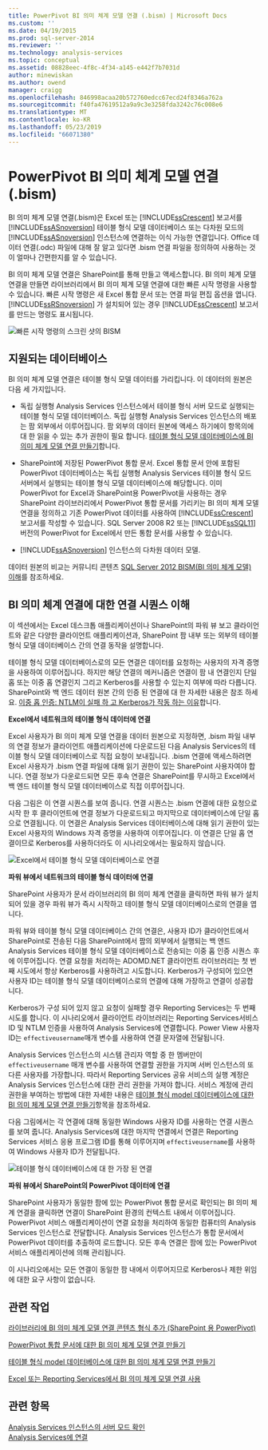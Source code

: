 ```yaml
---
title: PowerPivot BI 의미 체계 모델 연결 (.bism) | Microsoft Docs
ms.custom: ''
ms.date: 04/19/2015
ms.prod: sql-server-2014
ms.reviewer: ''
ms.technology: analysis-services
ms.topic: conceptual
ms.assetid: 08828eec-4f8c-4f34-a145-e442f7b7031d
author: minewiskan
ms.author: owend
manager: craigg
ms.openlocfilehash: 846998acaa20b572760edcc67ecd24f8346a762a
ms.sourcegitcommit: f40fa47619512a9a9c3e3258fda3242c76c008e6
ms.translationtype: MT
ms.contentlocale: ko-KR
ms.lasthandoff: 05/23/2019
ms.locfileid: "66071380"
---
```

# <a name="powerpivot-bi-semantic-model-connection-bism"></a>PowerPivot BI 의미 체계 모델 연결(.bism)
  BI 의미 체계 모델 연결(.bism)은 Excel 또는 [!INCLUDE[ssCrescent](../../includes/sscrescent-md.md)] 보고서를 [!INCLUDE[ssASnoversion](../../includes/ssasnoversion-md.md)] 테이블 형식 모델 데이터베이스 또는 다차원 모드의 [!INCLUDE[ssASnoversion](../../includes/ssasnoversion-md.md)] 인스턴스에 연결하는 이식 가능한 연결입니다. Office 데이터 연결(.odc) 파일에 대해 잘 알고 있다면 .bism 연결 파일을 정의하여 사용하는 것이 얼마나 간편한지를 알 수 있습니다.  
  
 BI 의미 체계 모델 연결은 SharePoint를 통해 만들고 액세스합니다. BI 의미 체계 모델 연결을 만들면 라이브러리에서 BI 의미 체계 모델 연결에 대한 빠른 시작 명령을 사용할 수 있습니다. 빠른 시작 명령은 새 Excel 통합 문서 또는 연결 파일 편집 옵션을 엽니다. [!INCLUDE[ssRSnoversion](../../includes/ssrsnoversion-md.md)] 가 설치되어 있는 경우 [!INCLUDE[ssCrescent](../../includes/sscrescent-md.md)] 보고서를 만드는 명령도 표시됩니다.  
  
 ![빠른 시작 명령의 스크린 샷의 BISM](../media/ssas-bism-quicklaunch.gif "스크린 샷의 BISM 빠른 시작 명령")  
  
##  <a name="bkmk_prereq"></a> 지원되는 데이터베이스  
 BI 의미 체계 모델 연결은 테이블 형식 모델 데이터를 가리킵니다. 이 데이터의 원본은 다음 세 가지입니다.  
  
-   독립 실행형 Analysis Services 인스턴스에서 테이블 형식 서버 모드로 실행되는 테이블 형식 모델 데이터베이스. 독립 실행형 Analysis Services 인스턴스의 배포는 팜 외부에서 이루어집니다. 팜 외부의 데이터 원본에 액세스 하기에이 항목의에 대 한 읽을 수 있는 추가 권한이 필요 합니다. [테이블 형식 모델 데이터베이스에 BI 의미 체계 모델 연결 만들기](create-a-bi-semantic-model-connection-to-a-tabular-model-database.md)합니다.  
  
-   SharePoint에 저장된 PowerPivot 통합 문서. Excel 통합 문서 안에 포함된 PowerPivot 데이터베이스는 독립 실행형 Analysis Services 테이블 형식 모드 서버에서 실행되는 테이블 형식 모델 데이터베이스에 해당합니다. 이미 PowerPivot for Excel과 SharePoint용 PowerPivot을 사용하는 경우 SharePoint 라이브러리에서 PowerPivot 통합 문서를 가리키는 BI 의미 체계 모델 연결을 정의하고 기존 PowerPivot 데이터를 사용하여 [!INCLUDE[ssCrescent](../../includes/sscrescent-md.md)] 보고서를 작성할 수 있습니다.  SQL Server 2008 R2 또는 [!INCLUDE[ssSQL11](../../includes/sssql11-md.md)] 버전의 PowerPivot for Excel에서 만든 통합 문서를 사용할 수 있습니다.  
  
-   [!INCLUDE[ssASnoversion](../../includes/ssasnoversion-md.md)] 인스턴스의 다차원 데이터 모델.  
  
 데이터 원본의 비교는 커뮤니티 콘텐츠 [SQL Server 2012 BISM(BI 의미 체계 모델) 이해](http://www.mssqltips.com/sqlservertip/2818/understanding-the-sql-server-2012-bi-semantic-model-bism/)를 참조하세요.  
  
## <a name="understanding-the-connection-sequence-for-bi-semantic-connections"></a>BI 의미 체계 연결에 대한 연결 시퀀스 이해  
 이 섹션에서는 Excel 데스크톱 애플리케이션이나 SharePoint의 파워 뷰 보고 클라이언트와 같은 다양한 클라이언트 애플리케이션과, SharePoint 팜 내부 또는 외부의 테이블 형식 모델 데이터베이스 간의 연결 동작을 설명합니다.  
  
 테이블 형식 모델 데이터베이스로의 모든 연결은 데이터를 요청하는 사용자의 자격 증명을 사용하여 이루어집니다. 하지만 해당 연결의 메커니즘은 연결이 팜 내 연결인지 단일 홉 또는 이중 홉 연결인지 그리고 Kerberos를 사용할 수 있는지 여부에 따라 다릅니다. SharePoint와 백 엔드 데이터 원본 간의 인증 된 연결에 대 한 자세한 내용은 참조 하세요. [이중 홉 인증: NTLM이 실패 하 고 Kerberos가 작동 하는 이유](https://go.microsoft.com/fwlink/?LinkId=237137)합니다.  
  
 **Excel에서 네트워크의 테이블 형식 데이터에 연결**  
  
 Excel 사용자가 BI 의미 체계 모델 연결을 데이터 원본으로 지정하면, .bism 파일 내부의 연결 정보가 클라이언트 애플리케이션에 다운로드된 다음 Analysis Services의 테이블 형식 모델 데이터베이스로 직접 요청이 보내집니다. .bism 연결에 액세스하려면 Excel 사용자가 .bism 연결 파일에 대해 읽기 권한이 있는 SharePoint 사용자여야 합니다. 연결 정보가 다운로드되면 모든 후속 연결은 SharePoint를 무시하고 Excel에서 백 엔드 테이블 형식 모델 데이터베이스로 직접 이루어집니다.  
  
 다음 그림은 이 연결 시퀀스를 보여 줍니다. 연결 시퀀스는 .bism 연결에 대한 요청으로 시작 한 후 클라이언트에 연결 정보가 다운로드되고 마지막으로 데이터베이스에 단일 홉으로 연결됩니다. 이 연결은 Analysis Services 데이터베이스에 대해 읽기 권한이 있는 Excel 사용자의 Windows 자격 증명을 사용하여 이루어집니다. 이 연결은 단일 홉 연결이므로 Kerberos를 사용하더라도 이 시나리오에서는 필요하지 않습니다.  
  
 ![Excel에서 테이블 형식 모델 데이터베이스로 연결](../media/ssas-powerpivotbismconnection-1.gif "Excel에서 테이블 형식 모델 데이터베이스로 연결")  
  
 **파워 뷰에서 네트워크의 테이블 형식 데이터에 연결**  
  
 SharePoint 사용자가 문서 라이브러리의 BI 의미 체계 연결을 클릭하면 파워 뷰가 설치되어 있을 경우 파워 뷰가 즉시 시작하고 테이블 형식 모델 데이터베이스로의 연결을 엽니다.  
  
 파워 뷰와 테이블 형식 모델 데이터베이스 간의 연결은, 사용자 ID가 클라이언트에서 SharePoint로 전송된 다음 SharePoint에서 팜의 외부에서 실행되는 백 엔드 Analysis Services 테이블 형식 모델 데이터베이스로 전송되는 이중 홉 인증 시퀀스 후에 이루어집니다. 연결 요청을 처리하는 ADOMD.NET 클라이언트 라이브러리는 첫 번째 시도에서 항상 Kerberos를 사용하려고 시도합니다. Kerberos가 구성되어 있으면 사용자 ID는 테이블 형식 모델 데이터베이스로의 연결에 대해 가장하고 연결이 성공합니다.  
  
 Kerberos가 구성 되어 있지 않고 요청이 실패할 경우 Reporting Services는 두 번째 시도를 합니다. 이 시나리오에서 클라이언트 라이브러리는 Reporting Services서비스 ID 및 NTLM 인증을 사용하여 Analysis Services에 연결합니다. Power View 사용자 ID는 `effectiveusername`매개 변수를 사용하여 연결 문자열에 전달됩니다.  
  
 Analysis Services 인스턴스의 시스템 관리자 역할 중 한 멤버만이 `effectiveusername` 매개 변수를 사용하여 연결할 권한을 가지며 서버 인스턴스의 또 다른 사용자를 가장합니다. 따라서 Reporting Services 공유 서비스의 실행 계정은 Analysis Services 인스턴스에 대한 관리 권한을 가져야 합니다.  서비스 계정에 관리 권한을 부여하는 방법에 대한 자세한 내용은 [테이블 형식 model 데이터베이스에 대한 BI 의미 체계 모델 연결 만들기](create-a-bi-semantic-model-connection-to-a-tabular-model-database.md)항목을 참조하세요.  
  
 다음 그림에서는 각 연결에 대해 동일한 Windows 사용자 ID를 사용하는 연결 시퀀스를 보여 줍니다. Analysis Services에 대한 마지막 연결에서 연결은 Reporting Services 서비스 응용 프로그램 ID를 통해 이루어지며 `effectiveusername`를 사용하여 Windows 사용자 ID가 전달됩니다.  
  
 ![테이블 형식 데이터베이스에 대 한 가장 된 연결](../media/ssas-powerpivotbismconnection-2.gif "테이블 형식 데이터베이스에 대 한 가장 된 연결")  
  
 **파워 뷰에서 SharePoint의 PowerPivot 데이터에 연결**  
  
 SharePoint 사용자가 동일한 팜에 있는 PowerPivot 통합 문서로 확인되는 BI 의미 체계 연결을 클릭하면 연결이 SharePoint 환경의 컨텍스트 내에서 이루어집니다. PowerPivot 서비스 애플리케이션이 연결 요청을 처리하여 동일한 컴퓨터의 Analysis Services 인스턴스로 전달합니다. Analysis Services 인스턴스가 통합 문서에서 PowerPivot 데이터를 추출하여 로드합니다. 모든 후속 연결은 팜에 있는 PowerPivot 서비스 애플리케이션에 의해 관리됩니다.  
  
 이 시나리오에서는 모든 연결이 동일한 팜 내에서 이루어지므로 Kerberos나 제한 위임에 대한 요구 사항이 없습니다.  
  
##  <a name="bkmk_rel"></a> 관련 작업  
 [라이브러리에 BI 의미 체계 모델 연결 콘텐츠 형식 추가 &#40;SharePoint 용 PowerPivot&#41;](add-bi-semantic-model-connection-content-type-to-library.md)  
  
 [PowerPivot 통합 문서에 대한 BI 의미 체계 모델 연결 만들기](create-a-bi-semantic-model-connection-to-a-power-pivot-workbook.md)  
  
 [테이블 형식 model 데이터베이스에 대한 BI 의미 체계 모델 연결 만들기](create-a-bi-semantic-model-connection-to-a-tabular-model-database.md)  
  
 [Excel 또는 Reporting Services에서 BI 의미 체계 모델 연결 사용](use-a-bi-semantic-model-connection-in-excel-or-reporting-services.md)  
  
## <a name="see-also"></a>관련 항목  
 [Analysis Services 인스턴스의 서버 모드 확인](../instances/determine-the-server-mode-of-an-analysis-services-instance.md)   
 [Analysis Services에 연결](../instances/connect-to-analysis-services.md)  
  
  
